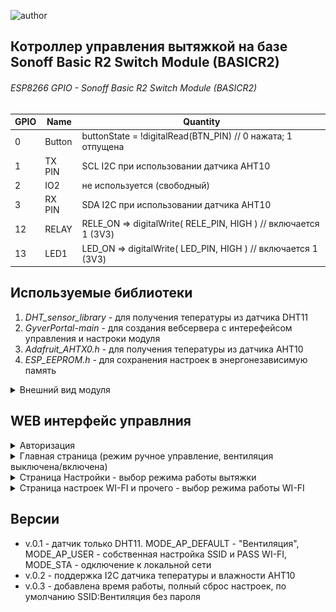 ![author](https://img.shields.io/badge/Autor-Александр%20Дмитрук-brightgreen)

## Котроллер управления вытяжкой на базе Sonoff Basic R2 Switch Module (BASICR2)
###### ESP8266 GPIO - Sonoff Basic R2 Switch Module (BASICR2)
| GPIO 	| Name 		| Quantity				 |
| ----- | ------- | ---------------	 | 
| 	0 	| Button 	|	buttonState = !digitalRead(BTN_PIN)			// 0 нажата; 1 отпущена	|
| 	1 	| TX PIN 	|	SCL I2C при использовании датчика AHT10		|
| 	2		| IO2 		| не используется (свободный)								|
| 	3 	| RX PIN	|	SDA I2C при использовании датчика AHT10		|
| 	12	| RELAY		|	RELE_ON	=> digitalWrite( RELE_PIN, HIGH ) // включается 1 (3V3)	|
| 	13	| LED1		|	LED_ON => digitalWrite( LED_PIN, HIGH )		// включается 1 (3V3)	|

## Используемые библиотеки 
1. _DHT_sensor_library_ - для получения тепературы из датчика DHT11
2. _GyverPortal-main_ - для создания вебсервера с интерефейсом управления и настроки модуля
3. _Adafruit_AHTX0.h_ - для получения тепературы из датчика AHT10
4. _ESP_EEPROM.h_ - для сохранения настроек в энергонезависимую память

<details>
<summary>Внешний вид модуля</summary>
  
![](https://community-assets.home-assistant.io/original/3X/a/7/a7e73ad500b293a8f1e94b5dc9e0ede56cddf1a8.jpeg)
  
</details>

##  WEB интерфейс управлния 

<details>
<summary>Авторизация</summary>
  
<p align="center">
  <img src="/jpg/Screenshot_Chrome_0.png" width="300px"/>
</p>
  
</details>

<details>
<summary>Главная страница (режим ручное управление, вентиляция выключена/включена)</summary>
  
<p align="center">
  <img src="/jpg/Screenshot_Chrome_1.png" width="300px"/>
  <img src="/jpg/Screenshot_Chrome_2.png" width="300px"/>
</p>
  
</details>

<details>
<summary>Страница Настройки - выбор режима работы вытяжки</summary>
  
<p align="center">
  <img src="/jpg/Screenshot_Chrome_3.png" width="300px"/>
  <img src="/jpg/Screenshot_Chrome_4.png" width="300px"/>
</p>

</details>

<details>
<summary>Страница настроек WI-FI и прочего - выбор режима работы WI-FI</summary>
  
<p align="center">
  <img src="/jpg/Screenshot_Chrome_5.png" width="300px"/>
  <img src="/jpg/Screenshot_Chrome_6.png" width="300px"/>
</p>
  
</details>

##  Версии 
- v.0.1 - датчик только DHT11.  MODE_AP_DEFAULT - "Вентиляция",  MODE_AP_USER - собственная настройка SSID и PASS WI-FI,	MODE_STA - одключение к локальной сети
- v.0.2 - поддержка I2C датчика тепературы и влажности AHT10
- v.0.3 - добавлена время работы, полный сброс настроек, по умолчанию SSID:Вентиляция без пароля
